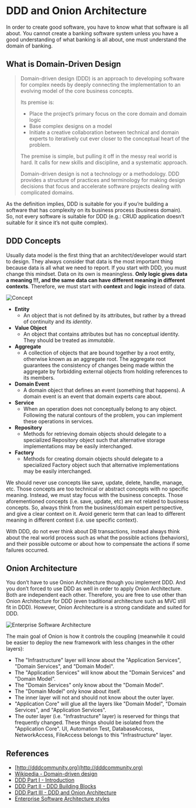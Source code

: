 # DDD and Onion Architecture

In order to create good software, you have to know what that software is all about. You cannot create a banking software system unless you have a good understanding of what banking is all about, one must understand the domain of banking.

## What is Domain-Driven Design

> Domain-driven design (DDD) is an approach to developing software for complex needs by deeply connecting the implementation to an evolving model of the core business concepts.
>
>  Its premise is:
>
>   * Place the project’s primary focus on the core domain and domain logic
>   * Base complex designs on a model
>   * Initiate a creative collaboration between technical and domain experts to iteratively cut ever closer to the conceptual heart of the problem.
>
> The premise is simple, but pulling it off in the messy real world is hard. It calls for new skills and discipline, and a systematic approach.
>
> Domain-driven design is not a technology or a methodology. DDD provides a structure of practices and terminology for making design decisions that focus and accelerate software projects dealing with complicated domains.

As the definition implies, DDD is suitable for you if you’re building a software that has complexity on its business process (business domain). So, not every software is suitable for DDD (e.g.: CRUD application doesn’t suitable for it since it’s not quite complex).

## DDD Concepts

Usually data model is the first thing that an architect/developer would start to design. They always consider that data is the most important thing because data is all what we need to report. If you start with DDD, you must change this mindset. Data on its own is meaningless. **Only logic gives data a meaning !!!, and the same data can have different meaning in different contexts**. Therefore, we must start with **context** and **logic** instead of data.

![Concept](https://dotnetcodr.files.wordpress.com/2015/07/ddd-diagram-example.png)

  * **Entity**
    * An object that is not defined by its attributes, but rather by a thread of continuity and its *identity*.
  * **Value Object**
    * An object that contains attributes but has no conceptual identity. They should be treated as *immutable*.
  * **Aggregate**
    * A collection of objects that are bound together by a root entity, otherwise known as an aggregate root. The aggregate root guarantees the consistency of changes being made within the aggregate by forbidding external objects from holding references to its members.
  * **Domain Event**
    * A domain object that defines an event (something that happens). A domain event is an event that domain experts care about.
  * **Service**
    * When an operation does not conceptually belong to any object. Following the natural contours of the problem, you can implement these operations in services.
  * **Repository**
    * Methods for retrieving domain objects should delegate to a specialized Repository object such that alternative storage implementations may be easily interchanged.
  * **Factory**
    * Methods for creating domain objects should delegate to a specialized Factory object such that alternative implementations may be easily interchanged.

We should never use concepts like save, update, delete, handle, manage, etc. Those concepts are too technical or abstract concepts with no specific meaning. Instead, we must stay focus with the business concepts. Those aforementioned concepts (i.e. save, update, etc) are not related to business concepts. So, always think from the business/domain expert perspective, and give a clear context on it. Avoid generic term that can lead to different meaning in different context (i.e. use specific context).

With DDD, do not ever think about DB transactions, instead always think about the real world process such as what the possible actions (behaviors), and their possible outcome or about how to compensate the actions if some failures occurred.

## Onion Architecture

You don’t have to use Onion Architecture though you implement DDD. And you don’t forced to use DDD as well in order to apply Onion Architecture. Both are independent each other. Therefore, you are free to use other than Onion Architecture for DDD (even traditional architecture such as MVC still fit in DDD). However, Onion Architecture is a strong candidate and suited for DDD.

![Enterprise Software Architecture](https://image.slidesharecdn.com/architecturepatternsv01-160730114008/95/enterprise-software-architecture-styles-5-638.jpg?cb=1499484905)

The main goal of Onion is how it controls the coupling (meanwhile it could be easier to deploy the new framework with less changes in the other layers):

  * The "Infrastructure" layer will know about the "Application Services", "Domain Services", and "Domain Model".
  * The "Application Services" will know about the "Domain Services" and "Domain Model".
  * The "Domain Services" only know about the "Domain Model".
  * The "Domain Model" only know about itself.
  * The inner layer will not and should not know about the outer layer.
  * "Application Core" will glue all the layers like "Domain Model", "Domain Services", and "Application Services".
  * The outer layer (i.e. "Infrastructure" layer) is reserved for things that frequently changed. These things should be isolated from the "Application Core". UI, Automation Test, DatabaseAccess, NetworkAccess, FileAccess belongs to this "Infrastructure" layer.


## References
  * [http://dddcommunity.org](http://dddcommunity.org)
  * [Wikipedia - Domain-driven design](https://en.wikipedia.org/wiki/Domain-driven_design)
  * [DDD Part I - Introduction](https://medium.com/@yauritux/ddd-part-i-introduction-cabab1d2e27d)
  * [DDD Part II - DDD Building Blocks](https://medium.com/@yauritux/ddd-part-ii-b0735ba584ca)
  * [DDD Part III - DDD and Onion Architecture](https://medium.com/@yauritux/ddd-part-iii-a4ef18ef9e03)
  * [Enterprise Software Architecture styles](https://www.slideshare.net/arafkarsh/software-architecture-styles-64537120)